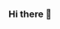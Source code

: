 ### Hi there 👋

<!--
**Nitishsarma45678/Nitishsarma45678** is a ✨ _special_ ✨ repository because its `README.md` (this file) appears on your GitHub profile.

Here are some ideas to get you started:

- 🔭 I’m currently working on Web Devlopment
- 🌱 I’m currently learning Javascript and JAVA
- 🤔 I’m looking for help with @cyb3rsl0th
- 💬 Ask me about HTML,CSS
- 📫 How to reach me: nitishsarma8@gmail.com
- ⚡ Fact: "Trust Computers Not Humans"
-->
